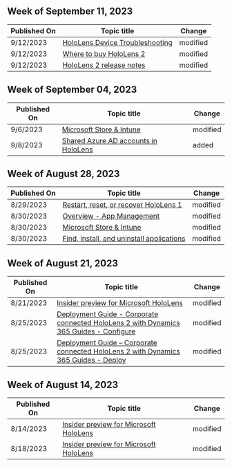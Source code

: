 <!-- This file is generated automatically each week. Changes made to this file will be overwritten.-->



## Week of September 11, 2023


| Published On |Topic title | Change |
|------|------------|--------|
| 9/12/2023 | [HoloLens Device Troubleshooting](/hololens/hololens-troubleshooting) | modified |
| 9/12/2023 | [Where to buy HoloLens 2](/hololens/hololens2-purchase) | modified |
| 9/12/2023 | [HoloLens 2 release notes](/hololens/hololens-release-notes) | modified |


## Week of September 04, 2023


| Published On |Topic title | Change |
|------|------------|--------|
| 9/6/2023 | [Microsoft Store & Intune](/hololens/app-deploy-store-business) | modified |
| 9/8/2023 | [Shared Azure AD accounts in HoloLens](/hololens/shared-aad-accounts) | added |


## Week of August 28, 2023


| Published On |Topic title | Change |
|------|------------|--------|
| 8/29/2023 | [Restart, reset, or recover HoloLens 1](/hololens/hololens1-recovery) | modified |
| 8/30/2023 | [Overview - App Management](/hololens/app-deploy-overview) | modified |
| 8/30/2023 | [Microsoft Store & Intune](/hololens/app-deploy-store-business) | modified |
| 8/30/2023 | [Find, install, and uninstall applications](/hololens/holographic-store-apps) | modified |


## Week of August 21, 2023


| Published On |Topic title | Change |
|------|------------|--------|
| 8/21/2023 | [Insider preview for Microsoft HoloLens](/hololens/hololens-insider) | modified |
| 8/25/2023 | [Deployment Guide - Corporate connected HoloLens 2 with Dynamics 365 Guides - Configure](/hololens/hololens2-corp-connected-configure) | modified |
| 8/25/2023 | [Deployment Guide – Corporate connected HoloLens 2 with Dynamics 365 Guides - Deploy](/hololens/hololens2-corp-connected-deploy) | modified |


## Week of August 14, 2023


| Published On |Topic title | Change |
|------|------------|--------|
| 8/14/2023 | [Insider preview for Microsoft HoloLens](/hololens/hololens-insider) | modified |
| 8/18/2023 | [Insider preview for Microsoft HoloLens](/hololens/hololens-insider) | modified |
